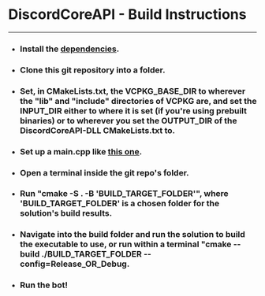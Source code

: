 # DiscordCoreAPI - Build Instructions
----
- ### Install the [dependencies](https://github.com/RealTimeChris/DiscordCoreAPI#dependencies).
- ### Clone this git repository into a folder.
- ### Set, in CMakeLists.txt, the VCPKG_BASE_DIR to wherever the "lib" and "include" directories of VCPKG are, and set the INPUT_DIR either to where it is set (if you're using prebuilt binaries) or to wherever you set the OUTPUT_DIR of the DiscordCoreAPI-DLL CMakeLists.txt to.
- ### Set up a main.cpp like [this one](https://github.com/RealTimeChris/DiscordCoreAPI/blob/main/Documentation/Main.cpp).
- ### Open a terminal inside the git repo's folder.
- ### Run "cmake -S . -B 'BUILD_TARGET_FOLDER'", where 'BUILD_TARGET_FOLDER' is a chosen folder for the solution's build results.
- ### Navigate into the build folder and run the solution to build the executable to use, or run within a terminal "cmake --build ./BUILD_TARGET_FOLDER --config=Release_OR_Debug.
- ### Run the bot!
